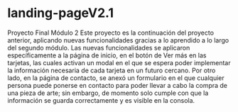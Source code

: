 # landing-pageV2.1
Proyecto Final Módulo 2
Este proyecto es la continuación del proyecto anterior, aplicando nuevas funcionalidades gracias a lo aprendido a lo largo del segundo módulo. Las nuevas funcionalidades se aplicaron específicamente a la página de inicio, en el botón de Ver más en las tarjetas, las cuales activan un modal en el que se espera poder implementar la información necesaria de cada tarjeta en un futuro cercano. Por otro lado, en la página de contacto, se anexó un formulario en el que cualquier persona puede ponerse en contacto para poder llevar a cabo la compra de una pieza de arte; sin embargo, de momento solo cumple con que la información se guarda correctamente y es visible en la consola. 
